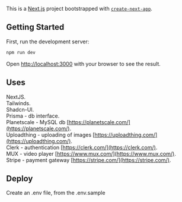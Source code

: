 This is a [Next.js](https://nextjs.org/) project bootstrapped with [`create-next-app`](https://github.com/vercel/next.js/tree/canary/packages/create-next-app).

## Getting Started

First, run the development server:

```bash
npm run dev
```

Open [http://localhost:3000](http://localhost:3000) with your browser to see the result.


## Uses
NextJS. <br />
Tailwinds. <br />
Shadcn-UI. <br />
Prisma - db interface. <br />
Planetscale - MySQL db [https://planetscale.com/](https://planetscale.com/). <br />
Uploadthing - uploading of images [https://uploadthing.com/](https://uploadthing.com/). <br />
Clerk - authentication [https://clerk.com/](https://clerk.com/). <br />
MUX - video player [https://www.mux.com/](https://www.mux.com/). <br />
Stripe - payment gateway [https://stripe.com/](https://stripe.com/). <br />

## Deploy
Create an .env file, from the .env.sample 



